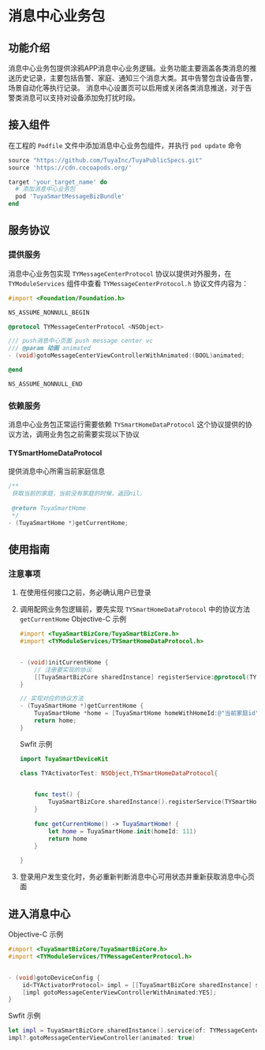 # 消息中心业务包

## 功能介绍

消息中心业务包提供涂鸦APP消息中心业务逻辑。业务功能主要涵盖各类消息的推送历史记录，主要包括告警、家庭、通知三个消息大类。其中告警包含设备告警，场景自动化等执行记录。
消息中心设置页可以启用或关闭各类消息推送，对于告警类消息可以支持对设备添加免打扰时段。



## 接入组件

在工程的 `Podfile` 文件中添加消息中心业务包组件，并执行 `pod update` 命令

```ruby
source "https://github.com/TuyaInc/TuyaPublicSpecs.git"
source 'https://cdn.cocoapods.org/'

target 'your_target_name' do
  # 添加消息中心业务包
  pod 'TuyaSmartMessageBizBundle'
end
```



## 服务协议

### 提供服务

消息中心业务包实现 `TYMessageCenterProtocol` 协议以提供对外服务，在 `TYModuleServices` 组件中查看 `TYMessageCenterProtocol.h` 协议文件内容为：

```objective-c
#import <Foundation/Foundation.h>

NS_ASSUME_NONNULL_BEGIN

@protocol TYMessageCenterProtocol <NSObject>

/// push消息中心页面 push message center vc
/// @param 动画 animated
- (void)gotoMessageCenterViewControllerWithAnimated:(BOOL)animated;

@end

NS_ASSUME_NONNULL_END
```



### 依赖服务

消息中心业务包正常运行需要依赖  `TYSmartHomeDataProtocol` 这个协议提供的协议方法，调用业务包之前需要实现以下协议

#### TYSmartHomeDataProtocol

提供消息中心所需当前家庭信息

```objective-c
/**
 获取当前的家庭，当前没有家庭的时候，返回nil。
 
 @return TuyaSmartHome
 */
- (TuyaSmartHome *)getCurrentHome;
```



## 使用指南

### 注意事项

1. 在使用任何接口之前，务必确认用户已登录

2. 调用配网业务包逻辑前，要先实现 `TYSmartHomeDataProtocol` 中的协议方法`getCurrentHome`
   Objective-C 示例

   ```objective-c
   #import <TuyaSmartBizCore/TuyaSmartBizCore.h>
   #import <TYModuleServices/TYSmartHomeDataProtocol.h>
   
   
   - (void)initCurrentHome {
       // 注册要实现的协议
       [[TuyaSmartBizCore sharedInstance] registerService:@protocol(TYSmartHomeDataProtocol) withInstance:self];
   }
   
   // 实现对应的协议方法
   - (TuyaSmartHome *)getCurrentHome {
       TuyaSmartHome *home = [TuyaSmartHome homeWithHomeId:@"当前家庭id"];
       return home;
   }
   ```

   Swfit 示例

   ```swift
   import TuyaSmartDeviceKit
   
   class TYActivatorTest: NSObject,TYSmartHomeDataProtocol{
   
       
       func test() {
           TuyaSmartBizCore.sharedInstance().registerService(TYSmartHomeDataProtocol.self, withInstance: self)
       }
       
       func getCurrentHome() -> TuyaSmartHome! {
           let home = TuyaSmartHome.init(homeId: 111)
           return home
       }
       
   }
   ```

3. 登录用户发生变化时，务必重新判断消息中心可用状态并重新获取消息中心页面



## 进入消息中心

Objective-C 示例

```objective-c
#import <TuyaSmartBizCore/TuyaSmartBizCore.h>
#import <TYModuleServices/TYMessageCenterProtocol.h>


- (void)gotoDeviceConfig {
    id<TYActivatorProtocol> impl = [[TuyaSmartBizCore sharedInstance] serviceOfProtocol:@protocol(TYMessageCenterProtocol)];
    [impl gotoMessageCenterViewControllerWithAnimated:YES];
}
```

Swfit 示例

``` swift
let impl = TuyaSmartBizCore.sharedInstance().service(of: TYMessageCenterProtocol.self) as? TYMessageCenterProtocol
impl?.gotoMessageCenterViewController(animated: true)
```
